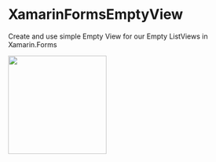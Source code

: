 # XamarinFormsEmptyView
Create and use simple Empty View for our Empty ListViews in Xamarin.Forms

<img src="http://sumeyyaarar.com/wp-content/uploads/2018/07/empty.gif" width="200" /> 
 

